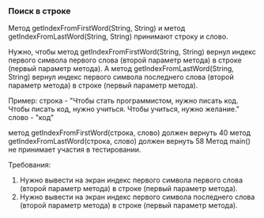 
### Поиск в строке

Метод getIndexFromFirstWord(String, String) и метод getIndexFromLastWord(String, String) принимают строку и слово.

Нужно, чтобы метод getIndexFromFirstWord(String, String) вернул индекс первого символа первого слова (второй параметр метода)
в строке (первый параметр метода). А метод getIndexFromLastWord(String, String) вернул индекс первого символа последнего слова
(второй параметр метода) в строке (первый параметр метода).

Пример:
строка - &quot;Чтобы стать программистом, нужно писать код. Чтобы писать код, нужно учиться. Чтобы учиться, нужно желание.&quot;
слово - &quot;код&quot;

метод getIndexFromFirstWord(строка, слово) должен вернуть 40
метод getIndexFromLastWord(строка, слово) должен вернуть 58
Метод main() не принимает участия в тестировании.


Требования:
1.	Нужно вывести на экран индекс первого символа первого слова (второй параметр метода) в строке (первый параметр метода).
2.	Нужно вывести на экран индекс первого символа последнего слова (второй параметр метода) в строке (первый параметр метода).


